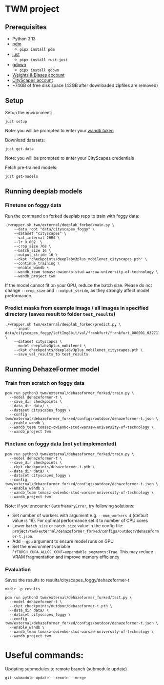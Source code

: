 # TWM project

## Prerequisites

- Python 3.13
- [pdm](https://pdm-project.org/en/latest/)
  - `pipx install pdm`
- [just](https://just.systems/man/en/)
  - `pipx install rust-just`
- [gdown](https://github.com/wkentaro/gdown)
  - `pipx install gdown`
- [Weights & Biases account](https://wandb.ai/site/)
- [CityScapes account](https://www.cityscapes-dataset.com/)
- ~74GB of free disk space (43GB after downloaded zipfiles are removed)

## Setup

Setup the environment:

```shell
just setup
```

Note: you will be prompted to enter your [wandb token](https://docs.wandb.ai/quickstart/)

Download datasets:

```shell
just get-data
```
Note: you will be prompted to enter your CityScapes credentials

Fetch pre-trained models:

```shell
just get-models
```

## Running deeplab models

### Finetune on foggy data

Run the command on forked deeplab repo to train with foggy data:

```shell
./wrapper.sh twm/external/deeplab_forked/main.py \
    --data_root "data/cityscapes_foggy" \
    --dataset "cityscapes" \
    --val_interval 2000 \
    --lr 0.002  \
    --crop_size 768 \
    --batch_size 16 \
    --output_stride 16 \
    --ckpt "checkpoints/deeplabv3plus_mobilenet_cityscapes.pth" \
    --continue_training \
    --enable_wandb \
    --wandb_team tomasz-owienko-stud-warsaw-university-of-technology \
    --wandb_project twm
```

If the model cannot fit on your GPU, reduce the batch size. Please do not change `--crop_size` and `--output_stride`, as they strongly affect model preformance.

### Predict masks from example image / all images in specified directory (saves result to folder `test_results`)

```shell
./wrapper.sh twm/external/deeplab_forked/predict.py \
    --input data/cityscapes_foggy/leftImg8bit/val/frankfurt/frankfurt_000001_032711_leftImg8bit_foggy_beta_0.02.png \
    --dataset cityscapes \
    --model deeplabv3plus_mobilenet \
    --ckpt checkpoints/deeplabv3plus_mobilenet_cityscapes.pth \
    --save_val_results_to test_results
```

## Running DehazeFormer model

### Train from scratch on foggy data

```shell
pdm run python3 twm/external/dehazeformer_forked/train.py \
  --model dehazeformer-t \
  --save_dir checkpoints \
  --data_dir data/ \
  --dataset cityscapes_foggy \
  --config twm/external/dehazeformer_forked/configs/outdoor/dehazeformer-t.json \
  --enable_wandb \
  --wandb_team tomasz-owienko-stud-warsaw-university-of-technology \
  --wandb_project twm
```

### Finetune on foggy data (not yet implemented)

```shell
pdm run python3 twm/external/dehazeformer_forked/train.py \
  --model dehazeformer-t \
  --save_dir checkpoints \
  --ckpt checkpoints/dehazeformer-t.pth \
  --data_dir data/ \
  --dataset cityscapes_foggy \
  --config twm/external/dehazeformer_forked/configs/outdoor/dehazeformer-t.json \
  --enable_wandb \
  --wandb_team tomasz-owienko-stud-warsaw-university-of-technology \
  --wandb_project twm
```

Note: If you encounter `OutOfMemoryError`, try following solutions:
- Set number of workers with argument e.g. `--num_workers 4` (default value is 16). For optimal performance set it to number of CPU cores
- Lower `batch_size` or `patch_size` value in the config file:
`project/twm/external/dehazeformer_forked/configs/outdoor/dehazeformer-t.json`.
- Add `--gpu` argument to ensure model runs on GPU
- Set the environment variable `PYTORCH_CUDA_ALLOC_CONF=expandable_segments:True`. This may reduce VRAM fragmentation and improve memory efficiency

### Evaluation
Saves the results to results/cityscapes_foggy/dehazeformer-t

```shell
mkdir -p results

pdm run python3 twm/external/dehazeformer_forked/test.py \
  --model dehazeformer-t \
  --ckpt checkpoints/outdoor/dehazeformer-t.pth \
  --data_dir data/ \
  --dataset cityscapes_foggy \
  --config twm/external/dehazeformer_forked/configs/outdoor/dehazeformer-t.json \
  --enable_wandb \
  --wandb_team tomasz-owienko-stud-warsaw-university-of-technology \
  --wandb_project twm
```

# Useful commands:

Updating submodules to remote branch (submodule update)
```shell
git submodule update --remote --merge
```
